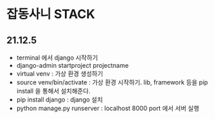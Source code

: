 # 잡동사니 STACK

## 21.12.5

- terminal 에서 django 시작하기
- django-admin startproject projectname
- virtual venv : 가상 환경 생성하기
- source venv/bin/activate : 가상 환경 시작하기. lib, framework 등을 pip install 을 통해서 설치해준다.
- pip install django : django 설치
- python manage.py runserver : localhost 8000 port 에서 서버 실행